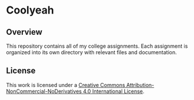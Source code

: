 # Coolyeah

## Overview
This repository contains all of my college assignments. Each assignment is organized into its own directory with relevant files and documentation.

## License
This work is licensed under a [Creative Commons Attribution-NonCommercial-NoDerivatives 4.0 International License](https://creativecommons.org/licenses/by-nc-nd/4.0/).